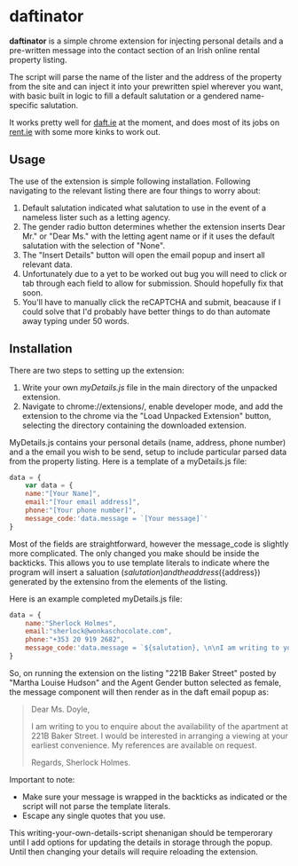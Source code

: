 # daftinator

**daftinator** is a simple chrome extension for injecting personal details and a pre-written message into the contact section of an Irish online rental property listing. 

The script will parse the name of the lister and the address of the property from the site and can inject it into your prewritten spiel wherever you want, with basic built in logic to fill a default salutation or a gendered name-specific salutation. 

It works pretty well for [daft.ie](https://www.daft.ie/) at the moment, and does most of its jobs on [rent.ie](https://www.rent.ie/) with some more kinks to work out.

## Usage

The use of the extension is simple following installation. Following navigating to the relevant listing there are four things to worry about:

1. Default salutation indicated what salutation to use in the event of a nameless lister such as a letting agency. 
2. The gender radio button determines whether the extension inserts Dear Mr." or "Dear Ms." with the letting agent name or if it uses the default salutation with the selection of "None".
3. The "Insert Details" button will open the email popup and insert all relevant data.
4. Unfortunately due to a yet to be worked out bug you will need to click or tab through each field to allow for submission. Should hopefully fix that soon.
5. You'll have to manually click the reCAPTCHA and submit, beacause if I could solve that I'd probably have better things to do than automate away typing under 50 words. 

## Installation

There are two steps to setting up the extension:

1. Write your own *myDetails.js* file in the main directory of the unpacked extension.
2. Navigate to chrome://extensions/, enable developer mode, and add the extension to the chrome via the "Load Unpacked Extension" button, selecting the directory containing the downloaded extension.

MyDetails.js contains your personal details (name, address, phone number) and a the email you wish to be send, setup to include particular parsed data from the property listing. Here is a template of a myDetails.js file:


```javascript
data = {
    var data = {
    name:"[Your Name]",
    email:"[Your email address]",
    phone:"[Your phone number]",
    message_code:'data.message = `[Your message]`'
}
```
Most of the fields are straightforward, however the message_code is slightly more complicated. The only changed you make should be inside the backticks. This allows you to use template literals to indicate where the program will insert a saluation (${salutation}) and the address (${address}) generated by the extensino from the elements of the listing. 

Here is an example completed myDetails.js file:
```javascript
data = {
    name:"Sherlock Holmes",
    email:"sherlock@wonkaschocolate.com",
    phone:"+353 20 919 2682",
    message_code:'data.message = `${salutation}, \n\nI am writing to you to enquire about the availability of the apartment at ${address}. I would be interested in arranging a viewing at your earliest convenience. My references are available on request.\n\nRegards,\nSherlock Holmes.`'
}
```

So, on running the extension on the listing "221B Baker Street" posted by "Martha Louise Hudson" and the Agent Gender button selected as female, the message component will then render as in the daft email popup as:

> Dear Ms. Doyle, 
>
> I am writing to you to enquire about the availability of the apartment at 221B Baker Street. I would be interested in arranging a viewing at your earliest convenience. My references are available on request.
>
>Regards,
>Sherlock Holmes.

Important to note:

- Make sure your message is wrapped in the backticks as indicated or the script will not parse the template literals. 
- Escape any single quotes that you use.

This writing-your-own-details-script shenanigan should be temperorary until I add options for updating the details in storage through the popup. Until then changing your details will require reloading the extension.